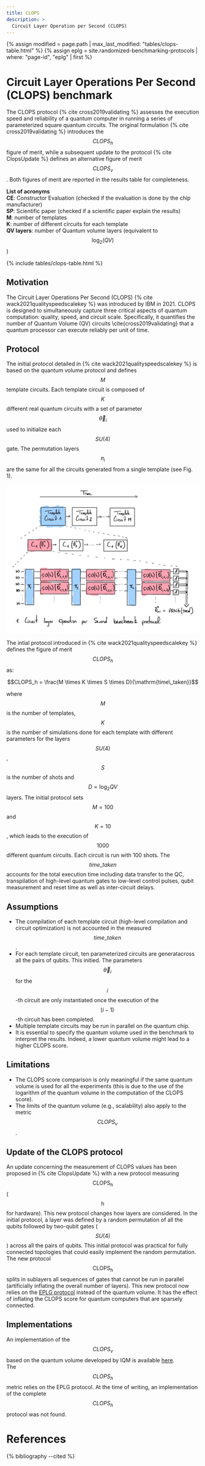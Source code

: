 ```yaml
---
title: CLOPS
description: >
  Circuit Layer Operation per Second (CLOPS)
---
```

{% assign modified = page.path | max_last_modified: "tables/clops-table.html" %}
{% assign eplg = site.randomized-benchmarking-protocols | where: "page-id", "eplg" | first %}

# Circuit Layer Operations Per Second (CLOPS) benchmark

The CLOPS protocol {% cite cross2019validating %} assesses the execution speed and reliability of a quantum computer in running a series of parameterized square quantum circuits. The original formulation {% cite cross2019validating %} introduces the $$CLOPS_h$$ figure of merit, while a subsequent update to the protocol {% cite ClopsUpdate %} defines an alternative figure of merit $$CLOPS_v$$. Both figures of merit are reported in the results table for completeness.

**List of acronyms**  
**CE**: Constructor Evaluation (checked if the evaluation is done by the chip manufacturer)  
**SP**: Scientific paper (checked if a scientific paper explain the results)  
**M**: number of templates  
**K**: number of different circuits for each template  
**QV layers**: number of Quantum volume layers (equivalent to $$\log_2 (QV)$$)  

{% include tables/clops-table.html %}
<script type="text/javascript">
    $(document).ready(function() {
      $('.clops-table').DataTable(
        {
          "pageLength": 10,
          "drawCallback": function(settings){ 
            MathJax.Hub.Queue(["Typeset", MathJax.Hub]); 
          }
        } 
      );
    });
</script>

## Motivation

The Circuit Layer Operations Per Second (CLOPS) {% cite wack2021qualityspeedscalekey %} was introduced by IBM in 2021. CLOPS is designed to simultaneously capture three critical aspects of quantum computation: quality, speed, and circuit scale. Specifically, it quantifies the number of Quantum Volume (QV) circuits \cite{cross2019validating} that a quantum processor can execute reliably per unit of time.

## Protocol

The initial protocol detailed in {% cite wack2021qualityspeedscalekey %} is based on the quantum volume protocol and defines $$M$$ template circuits. Each template circuit is composed of $$K$$ different real quantum circuits with a set of parameter $$\vec{\theta}_i$$ used to initialize each $$SU(4)$$ gate. The permutation layers $$\pi_i$$ are the same for all the circuits generated from a single template (see Fig. 1).  

<div class="center">
  <img src="/img/system-level-benchmark/others/clops.jpg" class="img-medium" alt="Bars and Stripes data set with segmentation of images that are in/outside the set."/>
</div>


The intial protocol introduced in {% cite wack2021qualityspeedscalekey %} defines the figure of merit $$CLOPS_h$$ as:

$$CLOPS_h = \frac{M \times K \times S \times D}{\mathrm{time\_taken}}$$  

where $$M$$ is the number of templates, $$K$$ is the number of simulations done for each template with different parameters for the layers $$SU(4)$$, $$S$$ is the number of shots and $$D=\log_2 QV$$ layers. The initial protocol sets $$M=100$$ and $$K=10$$, which leads to the execution of $$1000$$ different quantum circuits. Each circuit is run with 100 shots. The $$time\_taken$$ accounts for the total execution time including data transfer to the QC, transpilation of high-level quantum gates to low-level control pulses, qubit measurement and reset time as well as inter-circuit delays.

## Assumptions

- The compilation of each template circuit (high-level compilation and circuit optimization) is not accounted in the measured $$time\_taken$$.
- For each template circuit, ten parameterized circuits are generatacross all the pairs of qubits. This initied. The parameters $$\vec{\theta}_i$$ for the $$i$$-th circuit are only instantiated once the execution of the $$(i-1)$$-th circuit has been completed.
- Multiple template circuits may be run in parallel on the quantum chip.
- It is essential to specify the quantum volume used in the benchmark to interpret the results. Indeed, a lower quantum volume might lead to a higher CLOPS score.

## Limitations

- The CLOPS score comparison is only meaningful if the same quantum volume is used for all the experiments (this is due to the use of the logarithm of the quantum volume in the computation of the CLOPS score).
- The limits of the quantum volume (e.g., scalability) also apply to the metric $$CLOPS_v$$.

## Update of the CLOPS protocol

An update concerning the measurement of CLOPS values has been proposed in {% cite ClopsUpdate %} with a new protocol measuring $$\mathrm{CLOPS_h}$$ ($$\mathrm{h}$$ for hardware). This new protocol changes how layers are considered. In the initial protocol, a layer was defined by a random permutation of all the qubits followed by two-qubit gates ($$SU(4)$$) across all the pairs of qubits. This initial protocol was practical for fully connected topologies that could easily implement the random permutation. The new protocol $$\mathrm{CLOPS_h}$$ splits in sublayers all sequences of gates that cannot be run in parallel (artificially inflating the overall number of layers). This new protocol now relies on the <a href="{{ eplg.url | prepend: site.baseurl }}" target="_blank">EPLG protocol</a> instead of the quantum volume. It has the effect of inflating the CLOPS score for quantum computers that are sparsely connected.

## Implementations

An implementation of the $$CLOPS_v$$ based on the quantum volume developed by IQM is available <a href="https://github.com/iqm-finland/iqm-benchmarks/tree/main" target="_blank">here</a>.  
The $$CLOPS_h$$ metric relies on the EPLG protocol. At the time of writing, an implementation of the complete $$CLOPS_h$$ protocol was not found.

# References
{% bibliography --cited %}